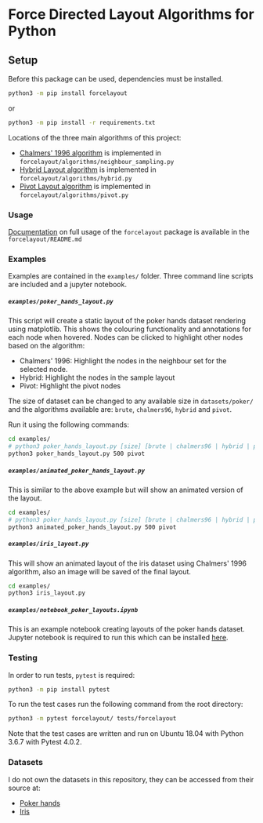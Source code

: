 # Force Directed Layout Algorithms for Python

## Setup

Before this package can be used, dependencies must be installed.

```bash
python3 -m pip install forcelayout
```

or

```bash
python3 -m pip install -r requirements.txt
```

Locations of the three main algorithms of this project:
- [Chalmers' 1996 algorithm](https://ieeexplore.ieee.org/document/567787) is implemented in `forcelayout/algorithms/neighbour_sampling.py`
- [Hybrid Layout algorithm](https://ieeexplore.ieee.org/document/1173161) is implemented in `forcelayout/algorithms/hybrid.py`
- [Pivot Layout algorithm](https://ieeexplore.ieee.org/document/1249012) is implemented in `forcelayout/algorithms/pivot.py`

### Usage

[Documentation](forcelayout/README.md) on full usage of the `forcelayout` package is available in the `forcelayout/README.md`

### Examples

Examples are contained in the `examples/` folder. Three command line scripts are included and a jupyter notebook.

##### `examples/poker_hands_layout.py`

This script will create a static layout of the poker hands dataset rendering using matplotlib. This shows the colouring functionality and annotations for each node when hovered. Nodes can be clicked to highlight other nodes based on the algorithm:
- Chalmers' 1996: Highlight the nodes in the neighbour set for the selected node.
- Hybrid: Highlight the nodes in the sample layout
- Pivot: Highlight the pivot nodes

The size of dataset can be changed to any available size in `datasets/poker/` and the algorithms available are: `brute`, `chalmers96`, `hybrid` and `pivot`.

Run it using the following commands:
```bash
cd examples/
# python3 poker_hands_layout.py [size] [brute | chalmers96 | hybrid | pivot]
python3 poker_hands_layout.py 500 pivot
```

##### `examples/animated_poker_hands_layout.py`

This is similar to the above example but will show an animated version of the layout.

```bash
cd examples/
# python3 poker_hands_layout.py [size] [brute | chalmers96 | hybrid | pivot]
python3 animated_poker_hands_layout.py 500 pivot
```

##### `examples/iris_layout.py`

This will show an animated layout of the iris dataset using Chalmers' 1996 algorithm, also an image will be saved of the final layout.

```bash
cd examples/
python3 iris_layout.py
```

##### `examples/notebook_poker_layouts.ipynb`

This is an example notebook creating layouts of the poker hands dataset. Jupyter notebook is required to run this which can be installed [here](https://jupyter.org/install).

### Testing

In order to run tests, `pytest` is required:

```bash
python3 -m pip install pytest
```

To run the test cases run the following command from the root directory:

```bash
python3 -m pytest forcelayout/ tests/forcelayout
```

Note that the test cases are written and run on Ubuntu 18.04 with Python 3.6.7 with Pytest 4.0.2.

### Datasets

I do not own the datasets in this repository, they can be accessed from their source at:
- [Poker hands](https://archive.ics.uci.edu/ml/datasets/Poker+Hand)
- [Iris](https://archive.ics.uci.edu/ml/datasets/iris)
